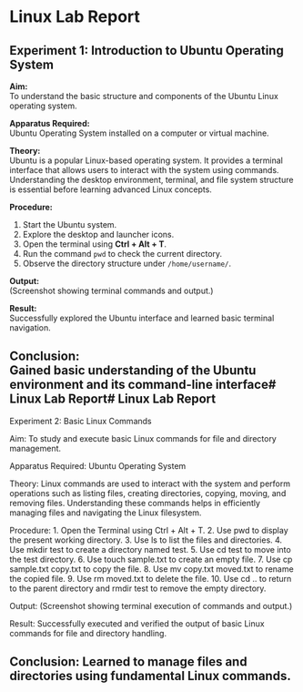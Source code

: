 # Linux Lab Report

## Experiment 1: Introduction to Ubuntu Operating System

**Aim:**  
To understand the basic structure and components of the Ubuntu Linux operating system.

**Apparatus Required:**  
Ubuntu Operating System installed on a computer or virtual machine.

**Theory:**  
Ubuntu is a popular Linux-based operating system. It provides a terminal interface that allows users to interact with the system using commands.  
Understanding the desktop environment, terminal, and file system structure is essential before learning advanced Linux concepts.

**Procedure:**
1. Start the Ubuntu system.  
2. Explore the desktop and launcher icons.  
3. Open the terminal using **Ctrl + Alt + T**.  
4. Run the command `pwd` to check the current directory.  
5. Observe the directory structure under `/home/username/`.

**Output:**  
(Screenshot showing terminal commands and output.)

**Result:**  
Successfully explored the Ubuntu interface and learned basic terminal navigation.

**Conclusion:**  
Gained basic understanding of the Ubuntu environment and its command-line interface# Linux Lab Report# Linux Lab Report
------------------------------------------------------------------------------------------------------------------------------------------------------------------------------------------------------------------------------------------------------------------------------------------
 Experiment 2: Basic Linux Commands

Aim:
To study and execute basic Linux commands for file and directory management.

Apparatus Required:
Ubuntu Operating System

Theory:
Linux commands are used to interact with the system and perform operations such as listing files, creating directories, copying, moving, and removing files.
Understanding these commands helps in efficiently managing files and navigating the Linux filesystem.

Procedure:
	1.	Open the Terminal using Ctrl + Alt + T.
	2.	Use pwd to display the present working directory.
	3.	Use ls to list the files and directories.
	4.	Use mkdir test to create a directory named test.
	5.	Use cd test to move into the test directory.
	6.	Use touch sample.txt to create an empty file.
	7.	Use cp sample.txt copy.txt to copy the file.
	8.	Use mv copy.txt moved.txt to rename the copied file.
	9.	Use rm moved.txt to delete the file.
	10.	Use cd .. to return to the parent directory and rmdir test to remove the empty directory.

Output:
(Screenshot showing terminal execution of commands and output.)

Result:
Successfully executed and verified the output of basic Linux commands for file and directory handling.

Conclusion:
Learned to manage files and directories using fundamental Linux commands.
------------------------------------------------------------------------------------------------------------------------------------------------------------------------------------------------------------------------------------------------------------------------------------------
